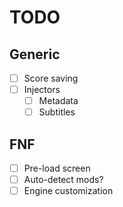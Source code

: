 # TODO
## Generic
- [ ] Score saving
- [ ] Injectors
  - [ ] Metadata
  - [ ] Subtitles
## FNF
- [ ] Pre-load screen
- [ ] Auto-detect mods?
- [ ] Engine customization
